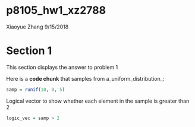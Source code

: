 p8105\_hw1\_xz2788
================
Xiaoyue Zhang
9/15/2018

Section 1
=========

This section displays the answer to problem 1

Here is a **code chunk** that samples from a\_uniform\_distribution\_:

``` r
samp = runif(10, 0, 5)
```

Logical vector to show whether each element in the sample is greater than 2

``` r
logic_vec = samp > 2
```
